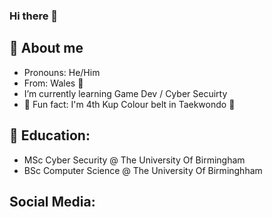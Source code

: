 ### Hi there 👋

## 📝 About me

- Pronouns: He/Him
- From: Wales 󠁧󠁢󠁷󠁬󠁳󠁿🏴󠁧󠁢󠁷󠁬󠁳󠁿
- I’m currently learning Game Dev / Cyber Secuirty
- 🥋 Fun fact: I'm 4th Kup Colour belt in Taekwondo 🥋

## 📝 Education:

- MSc Cyber Security @ The University Of Birmingham
- BSc Computer Science @ The University Of Birminghham

## Social Media:
